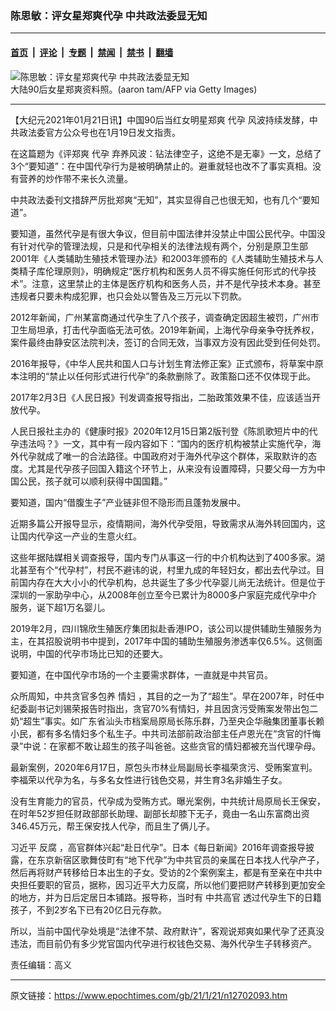 ### 陈思敏：评女星郑爽代孕 中共政法委显无知

---

#### [首页](../../../..?n12702093) &nbsp;|&nbsp; [评论](../../../../../epoch-comment?n12702093) &nbsp;|&nbsp; [专题](../../../../../epoch-special?n12702093) &nbsp;|&nbsp; [禁闻](../../../../../epoch-news?n12702093) &nbsp;|&nbsp; [禁书](../../../../../books?n12702093) &nbsp;|&nbsp; [翻墙](https://github.com/gfw-breaker/nogfw/blob/master/README.md?n12702093)


<div><img alt="陈思敏：评女星郑爽代孕 中共政法委显无知" class="attachment-djy_600_400 size-djy_600_400 wp-post-image" src="https://i.epochtimes.com/assets/uploads/2021/01/GettyImages-142956796-600x400.jpg"/>
<div class="caption">
 大陆90后女星郑爽资料照。(aaron tam/AFP via Getty Images)
</div></div><hr/><div class="post_content" id="artbody" itemprop="articleBody">
 <!-- article content begin -->
 <p>
  【大纪元2021年01月21日讯】中国90后当红女明星郑爽
  <ok href="https://www.epochtimes.com/gb/tag/%E4%BB%A3%E5%AD%95.html">
   代孕
  </ok>
  风波持续发酵，中共政法委官方公众号也在1月19日发文指责。
 </p>
 <p>
  在这篇题为《评郑爽
  <ok href="https://www.epochtimes.com/gb/tag/%E4%BB%A3%E5%AD%95.html">
   代孕
  </ok>
  弃养风波：钻法律空子，这绝不是无辜》一文，总结了3个“要知道”：在中国代孕行为是被明确禁止的。避重就轻也改不了事实真相。没有营养的炒作带不来长久流量。
 </p>
 <p>
  中共政法委刊文措辞严厉批郑爽“无知”，其实显得自己也很无知，也有几个“要知道”。
 </p>
 <p>
  要知道，虽然代孕是有很大争议，但目前中国法律并没禁止中国公民代孕。中国没有针对代孕的管理法规，只是和代孕相关的法律法规有两个，分别是原卫生部2001年《人类辅助生殖技术管理办法》和2003年颁布的《人类辅助生殖技术与人类精子库伦理原则》，明确规定“医疗机构和医务人员不得实施任何形式的代孕技术”。注意，这里禁止的主体是医疗机构和医务人员，并不是代孕技术本身。甚至违规者只要未构成犯罪，也只会处以警告及三万元以下罚款。
 </p>
 <p>
  2012年新闻，广州某富商通过代孕生了八个孩子，调查确定因超生被罚，广州市卫生局坦承，打击代孕面临无法可依。2019年新闻，上海代孕母亲争夺抚养权，案件最终由静安区法院判决，签订的合同无效，当事双方没有因此受到任何处罚。
 </p>
 <p>
  2016年报导，《中华人民共和国人口与计划生育法修正案》正式颁布，将草案中原本注明的“禁止以任何形式进行代孕”的条款删除了。政策豁口还不仅体现于此。
 </p>
 <p>
  2017年2月3日《人民日报》刊发调查报导指出，二胎政策效果不佳，应该适当开放代孕。
 </p>
 <p>
  人民日报社主办的《健康时报》2020年12月15日第2版刊登《陈凯歌短片中的代孕违法吗？》一文，其中有一段内容如下：“国内的医疗机构被禁止实施代孕，海外代孕就成了唯一的合法路径。中国政府对于海外代孕这个群体，采取默许的态度。尤其是代孕孩子回国入籍这个环节上，从来没有设置障碍，只要父母一方为中国公民，孩子就可以顺利获得中国国籍。”
 </p>
 <p>
  要知道，国内“借腹生子”产业链非但不隐形而且蓬勃发展中。
 </p>
 <p>
  近期多篇公开报导显示，疫情期间，海外代孕受阻，导致需求从海外转回国内，这让国内代孕这一产业的生意火红。
 </p>
 <p>
  这些年据陆媒相关调查报导，国内专门从事这一行的中介机构达到了400多家。湖北甚至有个“代孕村”，村民不避讳的说，村里九成的年轻妇女，都出去代孕过。目前国内存在大大小小的代孕机构，总共诞生了多少代孕婴儿尚无法统计。但是位于深圳的一家助孕中心，从2008年创立至今已累计为8000多户家庭完成代孕中介服务，诞下超1万名婴儿。
 </p>
 <p>
  2019年2月，四川锦欣生殖医疗集团拟赴香港IPO，该公司以提供辅助生殖服务为主，在其招股说明书中提到，2017年中国的辅助生殖服务渗透率仅6.5%。这侧面说明，中国的代孕市场比已知的还要大。
 </p>
 <p>
  要知道，在中国代孕市场的一个主要需求群体，一直就是中共官员。
 </p>
 <p>
  众所周知，中共贪官多包养
  <ok href="https://www.epochtimes.com/gb/tag/%E6%83%85%E5%A6%87.html">
   情妇
  </ok>
  ，其目的之一为了“超生”。早在2007年，时任中纪委副书记刘锡荣报告时指出，贪官70%有情妇，并且因贪污受贿案发带出包二奶“超生”事实。如广东省汕头市档案局原局长陈乐群，乃至央企华融集团董事长赖小民，都有多名情妇多个私生子。中共司法部前政治部主任卢恩光在“贪官的忏悔录”中说：在家都不敢让超生的孩子叫爸爸。这些贪官的情妇都被充当代理孕母。
 </p>
 <p>
  最新案例，2020年6月17日，原包头市林业局副局长李福荣贪污、受贿案宣判。李福荣以代孕为名，与多名女性进行钱色交易，并生育3名非婚生子女。
 </p>
 <p>
  没有生育能力的官员，代孕成为受贿方式。曝光案例，中共统计局原局长王保安，在时年52岁担任财政部部长助理、副部长却膝下无子，竟由一名山东富商出资346.45万元，帮王保安找人代孕，而且生了俩儿子。
 </p>
 <p>
  习近平
  <ok href="https://www.epochtimes.com/gb/tag/%E5%8F%8D%E8%85%90.html">
   反腐
  </ok>
  ，高官群体兴起“赴日代孕”。日本《每日新闻》2016年调查报导披露，在东京新宿区歌舞伎町有“地下代孕”为中共官员的亲属在日本找人代孕产子，然后再将财产转移给日本出生的子女。受访的2个案例案主，都是有至亲在中共中央担任要职的官员，据称，因习近平大力反腐，所以他们要把财产转移到更加安全的地方，并为日后定居日本铺路。报导称，当时有
  <ok href="https://www.epochtimes.com/gb/tag/%E4%B8%AD%E5%85%B1%E9%AB%98%E5%AE%98.html">
   中共高官
  </ok>
  透过代孕生下的日籍孩子，不到2岁名下已有20亿日元存款。
 </p>
 <p>
  所以，当前中国代孕处境是“法律不禁、政府默许”，客观说郑爽如果代孕了还真没违法，而目前仍有多少党官国内代孕进行权钱色交易、海外代孕生子转移资产。
 </p>
 <p>
  责任编辑：高义
 </p>
 <!-- article content end -->
 <div id="below_article_ad">
 </div>
</div>


---

原文链接：https://www.epochtimes.com/gb/21/1/21/n12702093.htm